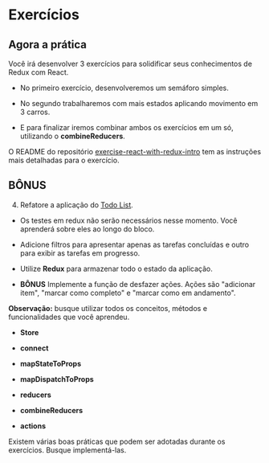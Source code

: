 # Exercícios

## Agora a prática

Você irá desenvolver 3 exercícios para solidificar seus conhecimentos de Redux com React.

* No primeiro exercício, desenvolveremos um semáforo simples.

* No segundo trabalharemos com mais estados aplicando movimento em 3 carros.

* E para finalizar iremos combinar ambos os exercícios em um só, utilizando o **combineReducers**.

O README do repositório [exercise-react-with-redux-intro](https://github.com/tryber/exercise-react-with-redux-intro) tem as instruções mais detalhadas para o exercício.

## BÔNUS

4. Refatore a aplicação do [Todo List](https://127.0.0.1/).

* Os testes em redux não serão necessários nesse momento. Você aprenderá sobre eles ao longo do bloco.

* Adicione filtros para apresentar apenas as tarefas concluídas e outro para exibir as tarefas em progresso.

* Utilize **Redux** para armazenar todo o estado da aplicação.

* **BÔNUS** Implemente a função de desfazer ações. Ações são "adicionar item", "marcar como completo" e "marcar como em andamento".

**Observação:** busque utilizar todos os conceitos, métodos e funcionalidades que você aprendeu.

* **Store**

* **connect**

* **mapStateToProps**

* **mapDispatchToProps**

* **reducers**

* **combineReducers**

* **actions**

Existem várias boas práticas que podem ser adotadas durante os exercícios. Busque implementá-las.
